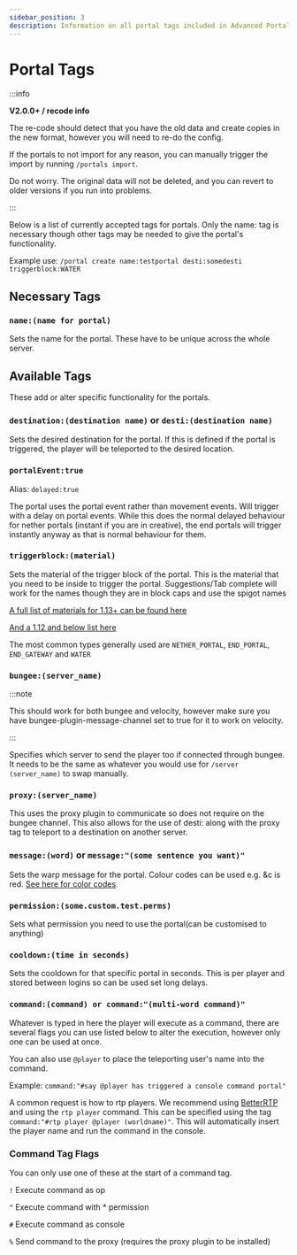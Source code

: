 ```yaml
---
sidebar_position: 3
description: Information on all portal tags included in Advanced Portals.
---
```


# Portal Tags

:::info

**V2.0.0+ / recode info**

The re-code should detect that you have the old data and create copies in the new format, however you will need to re-do the config.

If the portals to not import for any reason, you can manually trigger the import by running `/portals import`.

Do not worry. The original data will not be deleted, and you can revert to older versions if you run into problems.

:::

Below is a list of currently accepted tags for portals. Only the name: tag is necessary though other tags may be needed to give the portal's functionality.

Example use: `/portal create name:testportal desti:somedesti triggerblock:WATER`

## Necessary Tags

### `name:(name for portal)`

Sets the name for the portal. These have to be unique across the whole server.

## Available Tags

These add or alter specific functionality for the portals.

### `destination:(destination name)` or `desti:(destination name)`

Sets the desired destination for the portal. If this is defined if the portal is triggered, the player will be teleported to the desired location.

### `portalEvent:true`
Alias: `delayed:true`

The portal uses the portal event rather than movement events. Will trigger with a delay on portal events. While this does the normal delayed behaviour for nether portals (instant if you are in creative), the end portals will trigger instantly anyway as that is normal behaviour for them.

### `triggerblock:(material)`

Sets the material of the trigger block of the portal. This is the material that you need to be inside to trigger the portal. Suggestions/Tab complete will work for the names though they are in block caps and use the spigot names 


[A full list of materials for 1.13+ can be found here](https://hub.spigotmc.org/javadocs/spigot/org/bukkit/Material.html)

[And a 1.12 and below list here](https://helpch.at/docs/1.12.2/org/bukkit/Material.html)

The most common types generally used are `NETHER_PORTAL`, `END_PORTAL`, `END_GATEWAY` and `WATER`

### `bungee:(server_name)`

:::note

This should work for both bungee and velocity, however make sure you have bungee-plugin-message-channel set to true for it to work on velocity.

:::

Specifies which server to send the player too if connected through bungee. It needs to be the same as whatever you would use for `/server (server_name)` to swap manually.

### `proxy:(server_name)`

This uses the proxy plugin to communicate so does not require on the bungee channel. This also allows for the use of desti: along with the proxy tag to teleport to a destination on another server.

### `message:(word)` or `message:"(some sentence you want)"`

Sets the warp message for the portal. Colour codes can be used e.g. &c is red. [See here for color codes](https://minecraft.gamepedia.com/Formatting_codes).

### `permission:(some.custom.test.perms)`

Sets what permission you need to use the portal(can be customised to anything)

### `cooldown:(time in seconds)`

Sets the cooldown for that specific portal in seconds. This is per player and stored between logins so can be used set long delays.

### `command:(command) or command:"(multi-word command)"`

Whatever is typed in here the player will execute as a command, there are several flags you can use listed below to alter the execution, however only one can be used at once.

You can also use `@player` to place the teleporting user's name into the command.

Example: `command:"#say @player has triggered a console command portal"`

A common request is how to rtp players.
We recommend using [BetterRTP](https://www.spigotmc.org/resources/betterrtp-random-wild-teleport.36081/) and using the `rtp player` command.
This can be specified using the tag `command:"#rtp player @player (worldname)"`. This will automatically insert the player name and run the command in the console.

### Command Tag Flags

You can only use one of these at the start of a command tag.

`!` Execute command as op

`^` Execute command with * permission

`#` Execute command as console

`%` Send command to the proxy (requires the proxy plugin to be installed)
